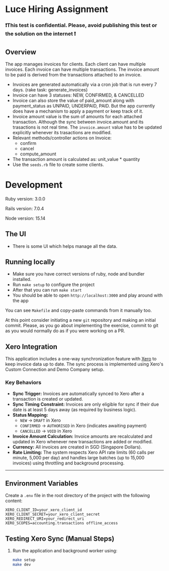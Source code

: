 # Luce Hiring Assignment

### ❗This test is confidential. Please, avoid publishing this test or the solution on the internet ❗

## Overview

The app manages invoices for clients.
Each client can have multiple invoices. Each invoice can have multiple transactions. The invoice amount to be paid is derived from the transactions attached to an invoice.

- Invoices are generated automatically via a cron job that is run every 7 days. (rake task: generate_invoices)
- Invoice can have 3 statuses: NEW, CONFIRMED, & CANCELLED
- Invoice can also store the value of paid_amount along with payment_status as UNPAID, UNDERPAID, PAID. But the app currently does have a mechanism to apply a payment or keep track of it.
- Invoice amount value is the sum of amounts for each attached transaction. Although the sync between invoice.amount and its trasactions is not real time. The `invoice.amount` value has to be updated explicitly whenever its trasactions are modified.
- Relevant methods/controller actions on Invoice:
  - confirm
  - cancel
  - compute_amount
- The transaction amount is calculated as: unit_value \* quantity
- Use the `seeds.rb` file to create some clients.

# Development

Ruby version: 3.0.0

Rails version: 7.0.4

Node version: 15.14

## The UI

- There is some UI which helps manage all the data.

## Running locally

- Make sure you have correct versions of ruby, node and bundler installed.
- Run `make setup` to configure the project
- After that you can run `make start`
- You should be able to open `http://localhost:3000` and play around with the app

You can see `Makefile` and copy-paste commands from it manually too.

At this point consider initiating a new `git` repository and making an initial commit. Please, as you go about implementing the exercise, commit to git as you would normally do as if you were working on a PR.

## Xero Integration

This application includes a one-way synchronization feature with [Xero](https://www.xero.com/) to keep invoice data up to date. The sync process is implemented using Xero's Custom Connection and Demo Company setup.

### Key Behaviors

- **Sync Trigger:** Invoices are automatically synced to Xero after a transaction is created or updated.
- **Sync Timing Constraint:** Invoices are only eligible for sync if their due date is at least 5 days away (as required by business logic).
- **Status Mapping:**
  - `NEW` → `DRAFT` in Xero
  - `CONFIRMED` → `AUTHORISED` in Xero (indicates awaiting payment)
  - `CANCELLED` → `VOID` in Xero
- **Invoice Amount Calculation:** Invoice amounts are recalculated and updated in Xero whenever new transactions are added or modified.
- **Currency:** All invoices are created in SGD (Singapore Dollars).
- **Rate Limiting:** The system respects Xero API rate limits (60 calls per minute, 5,000 per day) and handles large batches (up to 15,000 invoices) using throttling and background processing.

---
## Environment Variables

Create a `.env` file in the root directory of the project with the following content:

```env
XERO_CLIENT_ID=your_xero_client_id
XERO_CLIENT_SECRET=your_xero_client_secret
XERO_REDIRECT_URI=your_redirect_uri
XERO_SCOPES=accounting.transactions offline_access
```

## Testing Xero Sync (Manual Steps)

1. Run the application and background worker using:
   ```sh
   make setup
   make dev
   ```